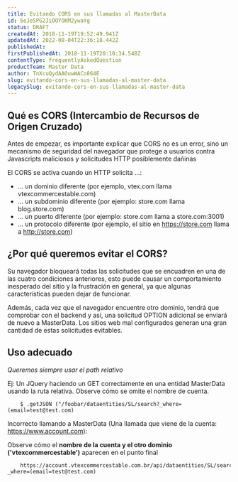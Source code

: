 ```yaml
---
title: Evitando CORS en sus llamadas al MasterData
id: 6eJe5PG2JiOOYOKM2ywaYg
status: DRAFT
createdAt: 2018-11-19T19:52:49.941Z
updatedAt: 2022-08-04T22:36:18.442Z
publishedAt: 
firstPublishedAt: 2018-11-19T20:10:34.548Z
contentType: frequentlyAskedQuestion
productTeam: Master Data
author: TnXcuQydAAOuwWACo864E
slug: evitando-cors-en-sus-llamadas-al-master-data
legacySlug: evitando-cors-en-sus-llamadas-al-master-data
---
```


## Qué es CORS (Intercambio de Recursos de Origen Cruzado) 
Antes de empezar, es importante explicar que CORS no es un error, sino un mecanismo de seguridad del navegador que protege a usuarios contra Javascripts maliciosos y solicitudes HTTP posiblemente dañinas

El CORS se activa cuando un HTTP solicita ...:

- ... un dominio diferente (por ejemplo, vtex.com llama vtexcommercestable.com)
- ... un subdominio diferente (por ejemplo: store.com llama blog.store.com)
- ... un puerto diferente (por ejemplo: store.com llama a store.com:3001)
- ... un protocolo diferente (por ejemplo, el sitio en https://store.com llama a http://store.com)

## ¿Por qué queremos evitar el CORS?
Su navegador bloqueará todas las solicitudes que se encuadren en una de las cuatro condiciones anteriores, esto puede causar un comportamiento inesperado del sitio y la frustración en general, ya que algunas características pueden dejar de funcionar.

Además, cada vez que el navegador encuentre otro dominio, tendrá que comprobar con el backend y así, una solicitud OPTION adicional se enviará de nuevo a MasterData. Los sitios web mal configurados generan una gran cantidad de estas solicitudes evitables.

## Uso adecuado

*Queremos siempre usar el path relativo*

Ej: Un JQuery haciendo un GET correctamente en una entidad MasterData usando la ruta relativa.
Observe cómo se omite el nombre de cuenta.


        $ .getJSON ("/foobar/dataentities/SL/search?_where=(email=test@test.com)
    



Incorrecto llamando a MasterData (Una llamada que viene de la cuenta: https://www.account.com):

Observe cómo el __nombre de la cuenta y el otro dominio ('vtexcommercestable')__ aparecen en el punto final

        https://account.vtexcommercestable.com.br/api/dataentities/SL/search?_where=(email=test@test.com)
